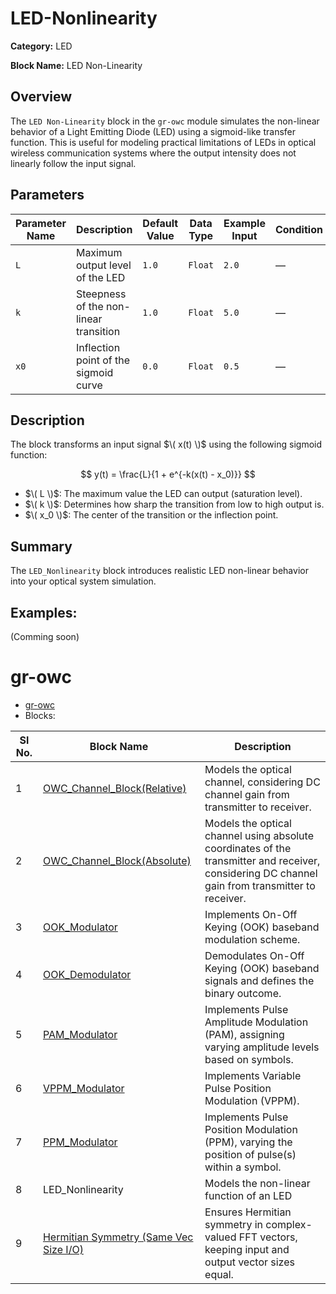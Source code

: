 # LED-Nonlinearity
**Category:** LED 

**Block Name:** LED Non-Linearity

## Overview
The `LED Non-Linearity` block in the `gr-owc` module simulates the non-linear behavior of a Light Emitting Diode (LED) using a sigmoid-like transfer function. This is useful for modeling practical limitations of LEDs in optical wireless communication systems where the output intensity does not linearly follow the input signal.

## Parameters

| Parameter Name     | Description                                              | Default Value | Data Type | Example Input | Condition     |
|--------------------|----------------------------------------------------------|----------------|------------|----------------|----------------|
| `L`                | Maximum output level of the LED                         | `1.0`          | `Float`    | `2.0`          | —            |
| `k`                | Steepness of the non-linear transition                   | `1.0`          | `Float`    | `5.0`          | —            |
| `x0`               | Inflection point of the sigmoid curve                    | `0.0`          | `Float`    | `0.5`          | —              |

## Description

The block transforms an input signal $\( x(t) \)$ using the following sigmoid function:

$$
y(t) = \frac{L}{1 + e^{-k(x(t) - x_0)}}
$$

- $\( L \)$: The maximum value the LED can output (saturation level).
- $\( k \)$: Determines how sharp the transition from low to high output is.
- $\( x_0 \)$: The center of the transition or the inflection point.

## Summary

The `LED_Nonlinearity` block introduces realistic LED non-linear behavior into your optical system simulation.

## Examples:
(Comming soon)

# gr-owc
* [gr-owc](https://github.com/UCaNLabUMB/gr-owc/tree/main)
*  Blocks:

| Sl No. | Block Name                    | Description                                                                                               |
|--------|--------------------------------|-----------------------------------------------------------------------------------------------------------|
| 1      | [OWC_Channel_Block(Relative)](https://github.com/UCaNLabUMB/gr-owc/blob/main/docs/gr-owc%20Documentation/Blocks/OWC_Channel_Model(Relative).md)    | Models the optical channel, considering DC channel gain from transmitter to receiver.                     |
| 2      | [OWC_Channel_Block(Absolute)](https://github.com/UCaNLabUMB/gr-owc/blob/main/docs/gr-owc%20Documentation/Blocks/OWC_Channel_Block(Absolute).md)   | Models the optical channel using absolute coordinates of the transmitter and receiver, considering DC channel gain from transmitter to receiver. |
| 3      | [OOK_Modulator](https://github.com/UCaNLabUMB/gr-owc/blob/main/docs/gr-owc%20Documentation/Blocks/OOK_Modulator.md)                  | Implements On-Off Keying (OOK) baseband modulation scheme.                                                |
| 4      | [OOK_Demodulator](https://github.com/UCaNLabUMB/gr-owc/blob/main/docs/gr-owc%20Documentation/Blocks/OOK_Demodulator.md)                | Demodulates On-Off Keying (OOK) baseband signals and defines the binary outcome.                          |
| 5      | [PAM_Modulator](https://github.com/UCaNLabUMB/gr-owc/blob/main/docs/gr-owc%20Documentation/Blocks/PAM_Modulator.md)                | Implements Pulse Amplitude Modulation (PAM), assigning varying amplitude levels based on symbols.           |
| 6      | [VPPM_Modulator](https://github.com/UCaNLabUMB/gr-owc/blob/main/docs/gr-owc%20Documentation/Blocks/VPPM_Modulator.md)                | Implements Variable Pulse Position Modulation (VPPM).                          |
| 7      | [PPM_Modulator](https://github.com/UCaNLabUMB/gr-owc/blob/main/docs/gr-owc%20Documentation/Blocks/PPM_Modulator.md)                | Implements Pulse Position Modulation (PPM), varying the position of pulse(s) within a symbol.                          |
| 8      | LED_Nonlinearity           | Models the non-linear function of an LED  |
| 9      | [Hermitian Symmetry (Same Vec Size I/O)](https://github.com/UCaNLabUMB/gr-owc/blob/main/docs/gr-owc%20Documentation/Blocks/Hermitian_Symmetry_i_o_same_vec_size.md) | Ensures Hermitian symmetry in complex-valued FFT vectors, keeping input and output vector sizes equal.    |
